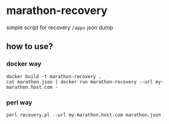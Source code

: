 # marathon-recovery
simple script for recovery `/apps` json dump

## how to use?

### docker way
```
docker build -t marathon-recovery .
cat marathon.json | docker run marathon-recovery --url my-marathon.host.com -
```

### perl way
```
perl recovery.pl --url my-marathon.host.com marathon.json
```
